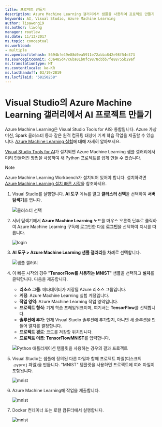 ```yaml
---
title: 프로젝트 만들기
description: Azure Machine Learning 갤러리에서 샘플을 사용하여 프로젝트 만들기
keywords: AI, Visual Studio, Azure Machine Learning
author: lisawong19
ms.author: liwong
manager: routlaw
ms.date: 11/13/2017
ms.topic: conceptual
ms.workload:
- multiple
ms.openlocfilehash: 5694bfe49e88d0ea5911e72abba842e98f54e373
ms.sourcegitcommit: d3a485d47c6ba01b0fc9878cbbb7fe88755b29af
ms.translationtype: HT
ms.contentlocale: ko-KR
ms.lasthandoff: 03/19/2019
ms.locfileid: "58150258"
---
```

# <a name="create-an-ai-project-from-the-azure-machine-learning-gallery-in-visual-studio"></a>Visual Studio의 Azure Machine Learning 갤러리에서 AI 프로젝트 만들기

Azure Machine Learning은 Visual Studio Tools for AI와 통합됩니다. Azure 가상 머신, Spark 클러스터 등과 같은 원격 컴퓨팅 대상에 기계 학습 작업을 제출할 수 있습니다. [Azure Machine Learning 실험](https://docs.microsoft.com/azure/machine-learning/preview/experimentation-service-configuration)에 대해 자세히 알아보세요.

[Visual Studio Tools for AI](installation.md)가 설치되면 Azure Machine Learning 샘플 갤러리에서 미리 만들어진 방법을 사용하여 새 Python 프로젝트를 쉽게 만들 수 있습니다.

> [!NOTE]
> Azure Machine Learning Workbench가 설치되어 있어야 합니다. 설치하려면 [Azure Machine Learning 설치 빠른 시작](https://docs.microsoft.com/azure/machine-learning/preview/quickstart-installation)을 참조하세요.

1. Visual Studio를 실행합니다. **AI 도구** 메뉴를 열고 **클러스터 선택**을 선택하여 **서버 탐색기**를 엽니다.

    ![클러스터 선택](media/create-project-gallery/select-cluster.png)

2. 서버 탐색기에서 **Azure Machine Learning** 노드를 마우스 오른쪽 단추로 클릭하여 Azure Machine Learning 구독에 로그인한 다음 **로그인**을 선택하여 지시를 따릅니다.

    ![login](media/create-project-gallery/azureml-login.png)

3. **AI 도구 > Azure Machine Learning 샘플 갤러리**를 차례로 선택합니다.

    ![샘플 갤러리](media/create-project-gallery/gallery.png)

4. 이 빠른 시작의 경우 "**TensorFlow를 사용하는 MNIST**" 샘플을 선택하고 **설치**를 클릭합니다. 다음을 제공합니다.

   - **리소스 그룹**: 메타데이터가 저장될 Azure 리소스 그룹입니다.
   - **계정**: Azure Machine Learning 실험 계정입니다.
   - **작업 영역**: Azure Machine Learning 작업 영역입니다.
   - **프로젝트 형식**: 기계 학습 프레임워크이며, 여기서는 **TensorFlow**를 선택합니다.
   - **솔루션에 추가**: 현재 Visual Studio 솔루션에 추가할지, 아니면 새 솔루션을 만들어 열지를 결정합니다.
   - **프로젝트 경로**: 코드를 저장할 위치입니다.
   - **프로젝트 이름**: **TensorFlowMNIST**를 입력합니다.

   ![Python 애플리케이션 템플릿을 사용하는 경우의 결과 프로젝트](media/create-project-gallery/new-AzureSampleProject.png)

5. Visual Studio는 샘플에 정의된 다른 파일과 함께 프로젝트 파일(디스크의 `.pyproj` 파일)을 만듭니다. "MNIST" 템플릿을 사용하면 프로젝트에 여러 파일이 포함됩니다.

    ![mnist](media/create-project-gallery/azml-mnist.png)

6. Azure Machine Learning에 작업을 제출합니다.

    ![mnist](media/create-project-gallery/submit-azml.png)

7. Docker 컨테이너 또는 로컬 컴퓨터에서 실행합니다.

    ![mnist](media/create-project-gallery/azml-local.png)